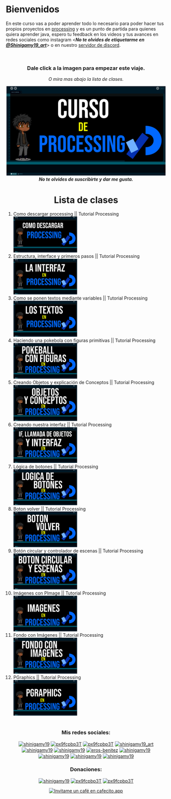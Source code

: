 # Bienvenidos

En este curso vas a poder aprender todo lo necesario para poder hacer tus propios proyectos en <a href="https://processing.org/">processing</a> y es un punto de partida para quienes quiera aprender java, espero tu feedback en los videos y tus avances en redes sociales como instagram <***No te olvides de etiquetarme en <a href="https://instagram.com/shinigamy19_art">@Shinigamy19_art</a>***> o en nuestro <a href="https://discord.gg/px9fcpbp3T">servidor de discord</a>.

<br>

<div align="center">

<h3>Dale click a la imagen para empezar este viaje.</h3>

_O mira mas abajo la lista de clases._

<a href="https://www.youtube.com/playlist?list=PLALOGywm7ZvKogWQI3DMRurd-eRrUEfHb"><img alt="Curso de processing" src="curso en processing.png" width="500" /></a>
<br>
***No te olvides de suscribirte y dar me gusta.***

# Lista de clases
</div>

<ol>

<li>  Como descargar processing || Tutorial Processing
<br>
    <a href="https://youtu.be/t3wdMqamXbI">
        <img src="Miniaturas/video1.png" width="200">
    </a>
</li>

<li>  Estructura, interface y primeros pasos || Tutorial Processing
<br>
    <a href="https://youtu.be/Y58WvqgFGjs">
        <img src="Miniaturas/video2.png" width="200">
    </a>
</li>

<li>  Como se ponen textos mediante variables || Tutorial Processing
<br>
    <a href="https://youtu.be/1KpZsCDjiL8">
        <img src="Miniaturas/video3.png" width="200">
    </a>
</li>

<li>  Haciendo una pokebola con figuras primitivas || Tutorial Processing
<br>
    <a href="https://youtu.be/qDs_7_1YerE">
        <img src="Miniaturas/video4.png" width="200">
    </a>
</li>

<li>  Creando Objetos y explicación de Conceptos || Tutorial Processing
<br>
    <a href="https://youtu.be/gQRdkHIJEwE">
        <img src="Miniaturas/video5.png" width="200">
    </a>
</li>

<li>  Creando nuestra interfaz || Tutorial Processing
<br>
    <a href="https://youtu.be/-CHD7euDleo">
        <img src="Miniaturas/video6.png" width="200">
    </a>
</li>

<li>  Lógica de botones || Tutorial Processing
<br>
    <a href="https://youtu.be/h64oH0vO9KQ">
        <img src="Miniaturas/video7.png" width="200">
    </a>
</li>

<li>  Boton volver || Tutorial Processing
<br>
    <a href="https://youtu.be/fzQRIPtb9b4">
        <img src="Miniaturas/video8.png" width="200">
    </a>
</li>

<li>  Botón circular y controlador de escenas || Tutorial Processing
<br>
    <a href="https://youtu.be/KyPsGKkgvyc">
        <img src="Miniaturas/video9.png" width="200">
    </a>
</li>

<li>  Imágenes con PImage || Tutorial Processing
<br>
    <a href="https://youtu.be/irfOAjv3bV0">
        <img src="Miniaturas/video10.png" width="200">
    </a>
</li>

<li>  Fondo con Imágenes || Tutorial Processing
<br>
    <a href="https://youtu.be/zKCzmwgMtaE">
        <img src="Miniaturas/video11.png" width="200">
    </a>
</li>

<li>  PGraphics || Tutorial Processing
<br>
    <a href="https://youtu.be/wNMsiJlGofw">
        <img src="Miniaturas/video12.png" width="200">
    </a>
</li>

<!--
<li>  El audio con Minim || Tutorial Processing
<br>
    <a href="https://youtu.be/czj4ejmoaBc">
        <img src="Miniaturas/video13.png" width="200">
    </a>
</li>

<li>  PFont como poner tipografías || Tutorial Processing
<br>
    <a href="https://youtu.be/A6_f75R8EZ8">
        <img src="Miniaturas/video14.png" width="200">
    </a>

EJEMPLO:
<li>  Como descargar processing || Tutorial Processing
<br>
    <a href="https://youtu.be/t3wdMqamXbI">
        <img src="curso en processing.png" width="200">
    </a>
</li>-->




<br>
</ol>
<h3 align="center">Mis redes sociales:</h3>
<p align="center">
<a href="https://www.youtube.com/c/shinigamy19" target="blank"><img align="center" src="https://raw.githubusercontent.com/rahuldkjain/github-profile-readme-generator/master/src/images/icons/Social/youtube.svg" alt="shinigamy19" height="35" width="35" title="Mi canal de Youtube" /></a>
<a href="https://twitch.tv/shinigamy_19" target="blank"><img align="center" src="https://img.icons8.com/external-justicon-flat-justicon/64/external-twitch-social-media-justicon-flat-justicon.png" alt="px9fcpbp3T" height="30" width="30" title="Mi canal de Twitch"/></a>
<a href="https://discord.gg/px9fcpbp3T" target="blank"><img align="center" src="https://images-eds-ssl.xboxlive.com/image?url=Q_rwcVSTCIytJ0KOzcjWTYl.n38D8jlKWXJx7NRJmQKBAEDCgtTAQ0JS02UoaiwRCHTTX1RAopljdoYpOaNfVf5nBNvbwGfyR5n4DAs0DsOwxSO9puiT_GgKqinHT8HsW8VYeiiuU1IG3jY69EhnsQ--&format=source&w=120" alt="px9fcpbp3T" title="Mi Server de Discord" height="30" width="30" style="border-radius: 4px 4px 4px 4px"  /></a>
<a href="https://instagram.com/shinigamy19_art" target="blank"><img align="center" src="https://upload.wikimedia.org/wikipedia/commons/thumb/e/e7/Instagram_logo_2016.svg/2048px-Instagram_logo_2016.svg.png" alt="shinigamy19_art" title="Mi instagram de Artista" height="30" width="30" /></a>
<a href="https://instagram.com/shinigamy19" target="blank"><img align="center" src="https://upload.wikimedia.org/wikipedia/commons/thumb/e/e7/Instagram_logo_2016.svg/2048px-Instagram_logo_2016.svg.png" title="Mi Intagram Personal" alt="shinigamy19" height="30" width="30" /></a>
<a href="https://www.tiktok.com/@shinigamy_19" target="blank"><img align="center" src="https://cdn.pixabay.com/photo/2021/01/30/06/42/tiktok-5962992_1280.png" alt="shinigamy19" title="Mi Tiktok" height="30" width="30" style="border-radius: 4px 4px 4px 4px" /></a>
<a href="https://linkedin.com/in/eros-benitez" target="blank"><img align="center" src="https://upload.wikimedia.org/wikipedia/commons/thumb/c/ca/LinkedIn_logo_initials.png/640px-LinkedIn_logo_initials.png" alt="eros-benitez" title="Mi LinkedIn" height="30" width="30" style="border-radius: 4px 4px 4px 4px" /></a>
<a href="https://www.behance.net/shinigamy19" target="blank"><img align="center" src="https://raw.githubusercontent.com/rahuldkjain/github-profile-readme-generator/master/src/images/icons/Social/behance.svg" alt="shinigamy19" title="Mi Behance" height="30" width="30" /></a>
<a href="https://shinigamy19.itch.io/" target="blank"><img align="center" src="https://static.itch.io/images/app-icon.svg" alt="shinigamy19" title="Mi perfil de Itch" height="30" width="30" style="border-radius: 4px 4px 4px 4px" /></a>
<a href="https://fb.com/shinigamy19" target="blank"><img align="center" src="https://raw.githubusercontent.com/rahuldkjain/github-profile-readme-generator/master/src/images/icons/Social/facebook.svg" alt="shinigamy19" title="Mi facebook" height="30" width="30" /></a>
<a href="mailto:erosbenitezd@gmail.com" target="blank"><img align="center" src="https://upload.wikimedia.org/wikipedia/commons/thumb/8/8c/Gmail_Icon_%282013-2020%29.svg/2560px-Gmail_Icon_%282013-2020%29.svg.png" alt="shinigamy19" title="Mi Mail" height="30" width="35" /></a>

</p>

<div>
<h3 align="center">Donaciones:</h3>
<p align="center">
<a href="https://ceneka.net/mp/d/shinigamy19" target="blank"><img align="center" src="https://seeklogo.com/images/M/mercado-pago-logo-52B7182205-seeklogo.com.png?v=638388567080000000" alt="shinigamy19" height="35" width="35" title="Donaciones Por Mercado Pago" /></a>
<a href="https://www.paypal.me/shinigamy19" target="blank"><img align="center" src="https://upload.wikimedia.org/wikipedia/commons/a/a4/Paypal_2014_logo.png" alt="px9fcpbp3T" height="30" width="30" title="Donaciones Por PayPal"/></a>
<a href="https://www.patreon.com/shinigamy19" target="blank"><img align="center" src="https://cdn.icon-icons.com/icons2/2429/PNG/512/patreon_logo_icon_147253.png" alt="px9fcpbp3T" height="30" width="30" title="Donaciones Por Patreon"/></a>

</p>
<p align="center">
<a href='https://cafecito.app/shinigamy19' rel='noopener' target='_blank'><img srcset='https://cdn.cafecito.app/imgs/buttons/button_6.png 1x, https://cdn.cafecito.app/imgs/buttons/button_6_2x.png 2x, https://cdn.cafecito.app/imgs/buttons/button_6_3.75x.png 3.75x' src='https://cdn.cafecito.app/imgs/buttons/button_6.png' alt='Invitame un café en cafecito.app' title="Donaciones Por Cafecito"/></a></p>
</div>
